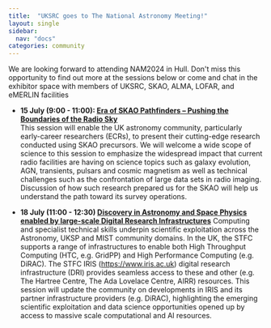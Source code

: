 ```yaml
---
title:  "UKSRC goes to The National Astronomy Meeting!"
layout: single
sidebar:
  nav: "docs"
categories: community
---
```

We are looking forward to attending NAM2024 in Hull. Don't miss this opportunity to find out more at the sessions below or come and chat in the exhibitor space with members of UKSRC, SKAO, ALMA, LOFAR, and eMERLIN facilities


- **15 July (9:00 - 11:00): [Era of SKAO Pathfinders – Pushing the Boundaries of the Radio Sky](https://nam2024.hull.ac.uk/era-of-skao-pathfinders-pushing-the-boundaries-of-the-radio-sky/)**  
This session will enable the UK astronomy community, particularly early-career researchers (ECRs), to present their cutting-edge research conducted using SKAO precursors. We will welcome a wide scope of science to this session to emphasize the widespread impact that current radio facilities are having on science topics such as galaxy evolution, AGN, transients, pulsars and cosmic magnetism as well as technical challenges such as the confrontation of large data sets in radio imaging. Discussion of how such research prepared us for the SKAO will help us understand the path toward its survey operations.

- **18 July (11:00 - 12:30) [Discovery in Astronomy and Space Physics enabled by large-scale Digital Research Infrastructures](https://nam2024.hull.ac.uk/discovery-in-astronomy-and-space-physics-enabled-by-large-scale-digital-research-infrastructures-astrocomp/)** 
Computing and specialist technical skills underpin scientific exploitation across the Astronomy, UKSP and MIST community domains. In the UK, the STFC supports a range of infrastructures to enable both High Throughput Computing (HTC, e.g. GridPP) and High Performance Computing (e.g. DiRAC). The STFC IRIS (https://www.iris.ac.uk) digital research infrastructure (DRI) provides seamless access to these and other (e.g. The Hartree Centre, The Ada Lovelace Centre, AIRR) resources. This session will update the community on developments in IRIS and its partner infrastructure providers (e.g. DiRAC), highlighting the emerging scientific exploitation and data science opportunities opened up by access to massive scale computational and AI resources. 
